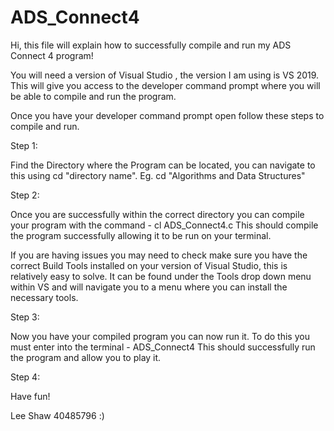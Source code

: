 # ADS_Connect4


Hi, this file will explain how to successfully compile and run my ADS Connect 4 program!


You will need a version of Visual Studio , the version I am using is VS 2019. This will give you access to the developer command prompt
where you will be able to compile and run the program. 

Once you have your developer command prompt open follow these steps to compile and run.

Step 1: 

Find the Directory where the Program can be located, you can navigate to this using cd "directory name". 
Eg.  cd "Algorithms and Data Structures"


Step 2: 

Once you are successfully within the correct directory you can compile your program with the command -     cl ADS_Connect4.c 
This should compile the program successfully allowing it to be run on your terminal.

If you are having issues you may need to check make sure you have the correct Build Tools installed on your version of Visual Studio, this is relatively 
easy to solve. It can be found under the Tools drop down menu within VS and will navigate you to a menu where you can install the necessary tools.


Step 3:

Now you have your compiled program you can now run it. To do this you must enter into the terminal -  ADS_Connect4
This should successfully run the program and allow you to play it.


Step 4:

Have fun! 




Lee Shaw 40485796  :)
